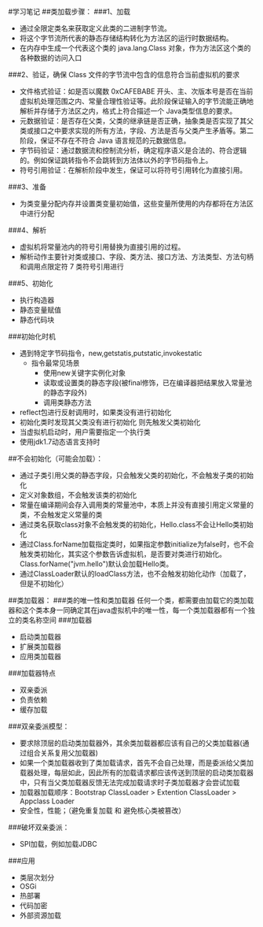 #学习笔记
##类加载步骤：
###1、加载
- 通过全限定类名来获取定义此类的二进制字节流。
- 将这个字节流所代表的静态存储结构转化为方法区的运行时数据结构。
- 在内存中生成一个代表这个类的 java.lang.Class 对象，作为方法区这个类的各种数据的访问入口

###2、验证，确保 Class 文件的字节流中包含的信息符合当前虚拟机的要求
- 文件格式验证：如是否以魔数 0xCAFEBABE 开头、主、次版本号是否在当前虚拟机处理范围之内、常量合理性验证等。此阶段保证输入的字节流能正确地解析并存储于方法区之内，格式上符合描述一个 Java类型信息的要求。
- 元数据验证：是否存在父类，父类的继承链是否正确，抽象类是否实现了其父类或接口之中要求实现的所有方法，字段、方法是否与父类产生矛盾等。第二阶段，保证不存在不符合 Java 语言规范的元数据信息。
- 字节码验证：通过数据流和控制流分析，确定程序语义是合法的、符合逻辑的。例如保证跳转指令不会跳转到方法体以外的字节码指令上。
- 符号引用验证：在解析阶段中发生，保证可以将符号引用转化为直接引用。

###3、准备
- 为类变量分配内存并设置类变量初始值，这些变量所使用的内存都将在方法区中进行分配

###4、解析
- 虚拟机将常量池内的符号引用替换为直接引用的过程。
- 解析动作主要针对类或接口、字段、类方法、接口方法、方法类型、方法句柄和调用点限定符 7 类符号引用进行

###5、初始化
- 执行构造器
- 静态变量赋值
- 静态代码块

###初始化时机
+ 遇到特定字节码指令，new,getstatis,putstatic,invokestatic
	+ 指令最常见场景
		+ 使用new关键字实例化对象
		+ 读取或设置类的静态字段(被final修饰，已在编译器把结果放入常量池的静态字段外)
		+ 调用类静态方法
+ reflect包进行反射调用时，如果类没有进行初始化
+ 初始化类时发现其父类没有进行初始化 则先触发父类初始化
+ 当虚拟机启动时，用户需要指定一个执行类
+ 使用jdk1.7动态语言支持时


##不会初始化（可能会加载）：
- 通过子类引用父类的静态字段，只会触发父类的初始化，不会触发子类的初始化
- 定义对象数组，不会触发该类的初始化
- 常量在编译期间会存入调用类的常量池中，本质上并没有直接引用定义常量的类，不会触发定义常量的类
- 通过类名获取class对象不会触发类的初始化，Hello.class不会让Hello类初始化
- 通过Class.forName加载指定类时，如果指定参数initialize为false时，也不会触发类初始化，其实这个参数告诉虚拟机，是否要对类进行初始化。Class.forName("jvm.hello")默认会加载Hello类。
- 通过ClassLoader默认的loadClass方法，也不会触发初始化动作（加载了，但是不初始化）

##类加载器：
###类的唯一性和类加载器
任何一个类，都需要由加载它的类加载器和这个类本身一同确定其在java虚拟机中的唯一性，每一个类加载器都有一个独立的类名称空间
###加载器
- 启动类加载器
- 扩展类加载器
- 应用类加载器

###加载器特点
- 双亲委派
- 负责依赖
- 缓存加载

###双亲委派模型：
- 要求除顶层的启动类加载器外，其余类加载器都应该有自己的父类加载器(通过组合关系复用父加载器)
- 如果一个类加载器收到了类加载请求，首先不会自己处理，而是委派给父类加载器处理，每层如此，因此所有的加载请求都应该传送到顶层的启动类加载器中，只有当父类加载器反馈无法完成加载请求时子类加载器才会尝试加载
- 加载器加载顺序：Bootstrap ClassLoader > Extention ClassLoader > Appclass Loader
- 安全性，性能；（避免重复加载 和 避免核心类被篡改）

###破坏双亲委派：
- SPI加载，例如加载JDBC

###应用
- 类层次划分
- OSGi
- 热部署
- 代码加密
- 外部资源加载
